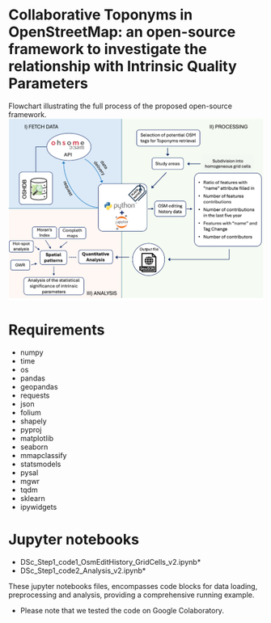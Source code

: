 # Collaborative Toponyms in OpenStreetMap: an open-source framework to investigate the relationship with Intrinsic Quality Parameters

Flowchart illustrating the full process of the proposed open-source framework.
![open-source framework for Collaborative Toponyms in OSM](utils/flowchart_paper_v2.png)

# Requirements
* numpy
* time
* os
* pandas
* geopandas
* requests
* json
* folium
* shapely
* pyproj
* matplotlib
* seaborn
* mmapclassify
* statsmodels
* pysal
* mgwr
* tqdm
* sklearn
* ipywidgets


# Jupyter notebooks
* DSc_Step1_code1_OsmEditHistory_GridCells_v2.ipynb*
* DSc_Step1_code2_Analysis_v2.ipynb*

These jupyter notebooks files, encompasses code blocks for data loading, preprocessing and analysis, providing a comprehensive running example.

* Please note that we tested the code on Google Colaboratory.
